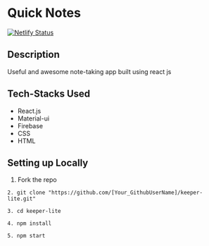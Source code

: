 # Quick Notes
[![Netlify Status](https://api.netlify.com/api/v1/badges/18e512ec-6b85-4717-9cb7-d51139f7cc96/deploy-status)](https://app.netlify.com/sites/quick-notes-react/deploys)


## Description
Useful and awesome note-taking app built using react js

## Tech-Stacks Used
 - React.js
 - Material-ui
 - Firebase
 - CSS
 - HTML

## Setting up Locally 

1. Fork the repo
```
2. git clone "https://github.com/[Your_GithubUserName]/keeper-lite.git"
```
```
3. cd keeper-lite
``` 
```
4. npm install 
``` 
```
5. npm start
``` 


